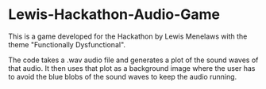 # Lewis-Hackathon-Audio-Game

This is a game developed for the Hackathon by Lewis Menelaws with the theme "Functionally Dysfunctional".

The code takes a .wav audio file and generates a plot of the sound waves of that audio.
It then uses that plot as a background image where the user has to avoid the blue blobs of the sound waves to keep the audio running. 
